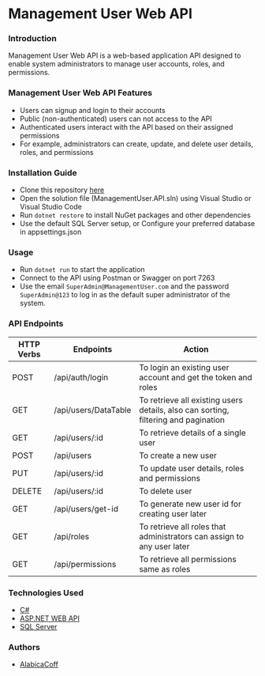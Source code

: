 # Management User Web API

### Introduction
Management User Web API is a web-based application API designed to enable system administrators to manage user accounts, roles, and permissions.

### Management User Web API Features
* Users can signup and login to their accounts
* Public (non-authenticated) users can not access to the API
* Authenticated users interact with the API based on their assigned permissions
* For example, administrators can create, update, and delete user details, roles, and permissions
  
### Installation Guide
* Clone this repository [here](https://github.com/AlabicaCoff/management-user-api.git)
* Open the solution file (ManagementUser.API.sln) using Visual Studio or Visual Studio Code
* Run ```dotnet restore``` to install NuGet packages and other dependencies
* Use the default SQL Server setup, or Configure your preferred database in appsettings.json
  
### Usage
* Run ```dotnet run``` to start the application
* Connect to the API using Postman or Swagger on port 7263
* Use the email ``SuperAdmin@ManagementUser.com`` and the password ``SuperAdmin@123`` to log in as the default super administrator of the system.

### API Endpoints
| HTTP Verbs | Endpoints | Action |
| --- | --- | --- |
| POST | /api/auth/login | To login an existing user account and get the token and roles |
| GET | /api/users/DataTable | To retrieve all existing users details, also can sorting, filtering and pagination |
| GET | /api/users/:id | To retrieve details of a single user |
| POST | /api/users | To create a new user |
| PUT | /api/users/:id | To update user details, roles and permissions |
| DELETE | /api/users/:id | To delete user |
| GET | /api/users/get-id | To generate new user id for creating user later |
| GET | /api/roles | To retrieve all roles that administrators can assign to any user later |
| GET | /api/permissions | To retrieve all permissions same as roles |

### Technologies Used
* [C#](https://learn.microsoft.com/en-us/dotnet/csharp/)
* [ASP.NET WEB API](https://dotnet.microsoft.com/en-us/apps/aspnet/apis)
* [SQL Server](https://www.microsoft.com/en-us/sql-server/)

### Authors
* [AlabicaCoff](https://github.com/AlabicaCoff)
